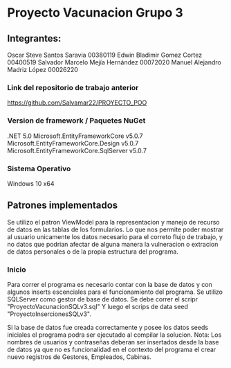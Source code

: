 ﻿# Proyecto Vacunacion Grupo 3

## Integrantes:
Oscar Steve Santos Saravia 00380119
Edwin Bladimir Gomez Cortez 00400519
Salvador Marcelo Mejía Hernández 00072020 
Manuel Alejandro Madriz López 00026220

### Link del repositorio de trabajo anterior 
https://github.com/Salvamar22/PROYECTO_POO

### Version de framework / Paquetes NuGet
.NET 5.0
Microsoft.EntityFrameworkCore v5.0.7
Microsoft.EntityFrameworkCore.Design v5.0.7
Microsoft.EntityFrameworkCore.SqlServer v5.0.7

### Sistema Operativo
Windows 10 x64

## Patrones implementados
Se utilizo el patron ViewModel para la representacion y manejo de recurso de datos 
en las tablas de los formularios. Lo que nos permite poder mostrar al usuario unicamente
los datos necesario para el correto flujo de trabajo, y no datos que podrian afectar 
de alguna manera la vulneracion o extracion de datos personales o de la propia estructura del programa.


### Inicio
Para correr el programa es necesario contar con la base de datos y con algunos inserts 
escenciales para el funcionamiento del programa.
Se utilizo SQLServer como gestor de base de datos.
Se debe correr el scripr "ProyectoVacunacionSQLv3.sql"
Y luego el scrips de data seed "ProyectoInsercionesSQLv3".

Si la base de datos fue creada correctamente y posee los datos seeds iniciales el programa podra ser ejecutado 
al compilar la solucion. 
Nota: 
Los nombres de usuarios y contraseñas deberan ser insertados desde la base de datos ya que no es funcionalidad 
en el contexto del programa el crear nuevo registros de Gestores, Empleados, Cabinas.
